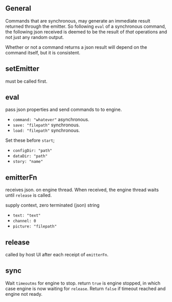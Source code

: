 ## General

Commands that are synchronous, may generate an immediate result returned through the emitter. So following `eval` of a synchronous command, the following json received is deemed to be the result of _that_ operations and not just any random output.

Whether or not a command returns a json result will depend on the command itself, but it is consistent.

## setEmitter

must be called first.

## eval

pass json properties and send commands to to engine. 

* `command: "whatever"` asynchronous.
* `save: "filepath"` synchronous.
* `load: "filepath"` synchronous.

Set these before `start`;

* `configDir: "path"`
* `dataDir: "path"`
* `story: "name"`


## emitterFn

receives json. on engine thread. When received, the engine thread waits until `release` is called.

supply context, zero terminated (json) string

* `text: "text"`
* `channel: 0`
* `picture: "filepath"`


## release

called by host UI after each receipt of `emitterFn`.

## sync

Wait `timeoutms` for engine to stop. return `true` is engine stopped, in which case engine is now waiting for `release`. Return `false` if timeout reached and engine not ready.


